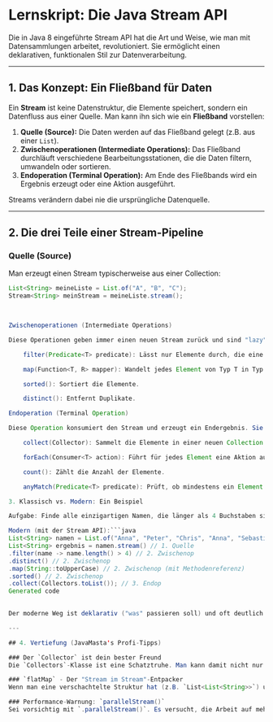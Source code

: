 
# Lernskript: Die Java Stream API

Die in Java 8 eingeführte Stream API hat die Art und Weise, wie man mit Datensammlungen arbeitet, revolutioniert. Sie ermöglicht einen deklarativen, funktionalen Stil zur Datenverarbeitung.

---

## 1. Das Konzept: Ein Fließband für Daten

Ein **Stream** ist keine Datenstruktur, die Elemente speichert, sondern ein Datenfluss aus einer Quelle. Man kann ihn sich wie ein **Fließband** vorstellen:
1.  **Quelle (Source):** Die Daten werden auf das Fließband gelegt (z.B. aus einer `List`).
2.  **Zwischenoperationen (Intermediate Operations):** Das Fließband durchläuft verschiedene Bearbeitungsstationen, die die Daten filtern, umwandeln oder sortieren.
3.  **Endoperation (Terminal Operation):** Am Ende des Fließbands wird ein Ergebnis erzeugt oder eine Aktion ausgeführt.

Streams verändern dabei nie die ursprüngliche Datenquelle.

---

## 2. Die drei Teile einer Stream-Pipeline

### Quelle (Source)
Man erzeugt einen Stream typischerweise aus einer Collection:
```java
List<String> meineListe = List.of("A", "B", "C");
Stream<String> meinStream = meineListe.stream();

    

Zwischenoperationen (Intermediate Operations)

Diese Operationen geben immer einen neuen Stream zurück und sind "lazy" (faul), d.h., sie werden erst bei Aufruf einer Endoperation ausgeführt. Man kann sie verketten.

    filter(Predicate<T> predicate): Lässt nur Elemente durch, die eine Bedingung erfüllen.

    map(Function<T, R> mapper): Wandelt jedes Element von Typ T in Typ R um.

    sorted(): Sortiert die Elemente.

    distinct(): Entfernt Duplikate.

Endoperation (Terminal Operation)

Diese Operation konsumiert den Stream und erzeugt ein Endergebnis. Sie startet die gesamte Pipeline.

    collect(Collector): Sammelt die Elemente in einer neuen Collection (z.B. Collectors.toList()).

    forEach(Consumer<T> action): Führt für jedes Element eine Aktion aus.

    count(): Zählt die Anzahl der Elemente.

    anyMatch(Predicate<T> predicate): Prüft, ob mindestens ein Element eine Bedingung erfüllt.

3. Klassisch vs. Modern: Ein Beispiel

Aufgabe: Finde alle einzigartigen Namen, die länger als 4 Buchstaben sind, konvertiere sie zu Großbuchstaben und speichere sie sortiert in einer neuen Liste.

Modern (mit der Stream API):```java
List<String> namen = List.of("Anna", "Peter", "Chris", "Anna", "Sebastian");
List<String> ergebnis = namen.stream() // 1. Quelle
.filter(name -> name.length() > 4) // 2. Zwischenop
.distinct() // 2. Zwischenop
.map(String::toUpperCase) // 2. Zwischenop (mit Methodenreferenz)
.sorted() // 2. Zwischenop
.collect(Collectors.toList()); // 3. Endop
Generated code

      
Der moderne Weg ist deklarativ ("was" passieren soll) und oft deutlich lesbarer und kürzer.

---

## 4. Vertiefung (JavaMasta's Profi-Tipps)

### Der `Collector` ist dein bester Freund
Die `Collectors`-Klasse ist eine Schatztruhe. Man kann damit nicht nur in eine `List` (`Collectors.toList()`) oder `Set` (`Collectors.toSet()`) sammeln, sondern auch Daten gruppieren (`Collectors.groupingBy()`) oder Strings verbinden (`Collectors.joining(", ")`).

### `flatMap` - Der "Stream im Stream"-Entpacker
Wenn man eine verschachtelte Struktur hat (z.B. `List<List<String>>`) und eine einzige, flache Liste aller Elemente daraus machen will, ist `flatMap` die richtige Wahl. Es "bügelt" die inneren Streams zu einem einzigen großen Stream glatt.

### Performance-Warnung: `parallelStream()`
Sei vorsichtig mit `.parallelStream()`. Es versucht, die Arbeit auf mehrere CPU-Kerne zu verteilen, was aber bei einfachen Operationen durch den Verwaltungsaufwand oft langsamer ist. Es birgt zudem Risiken bezüglich der Thread-Sicherheit. Regel: Immer `.stream()` benutzen, es sei denn, man hat nach Messungen einen triftigen Grund für Parallelität.

    